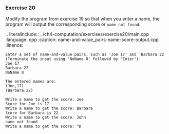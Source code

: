 ### Exercise 20

Modify the program from exercise 19 so that when you enter a name, the
program will output the corresponding score or `name not found`.

.. literalinclude:: ../ch4-computation/exercises/exercise20/main.cpp
   :language: cpp
   :caption: name-and-value_pairs-name-score-output.cpp
   :linenos:


``` 
Enter a set of name-and-value pairs, such as 'Joe 17' and 'Barbara 22 (Terminate the input using 'NoName 0' followed by 'Enter'):
Joe 17
Barbara 22
NoName 0

The entered names are:
(Joe,17)
(Barbara,22)

Write a name to get the score: Joe
Score for Joe is 17
Write a name to get the score: Barbara
Score for Barbara is 22
Write a name to get the score: John
name not found
Write a name to get the score: ^D
```